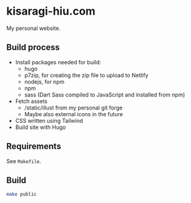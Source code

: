 # kisaragi-hiu.com

My personal website.

## Build process

- Install packages needed for build:
  - hugo
  - p7zip, for creating the zip file to upload to Netlify
  - nodejs, for npm
  - npm
  - sass (Dart Sass compiled to JavaScript and installed from npm)
- Fetch assets
  - /static/illust from my personal git forge
  - Maybe also external icons in the future
- CSS written using Tailwind
- Build site with Hugo

## Requirements

See `Makefile`.

## Build

```sh
make public
```
